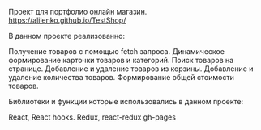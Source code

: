 Проект для портфолио онлайн магазин. https://alilenko.github.io/TestShop/

В данном проекте реализованно:

Получение товаров с помощью fetch запроса.
Динамическое формирование карточки товаров и категорий.
Поиск товаров на странице.
Добавление и удаление товаров из корзины.
Добавление и удаление количества товаров.
Формирование общей стоимости товаров.

Библиотеки и функции которые использовались в данном проекте:

React, React hooks.
Redux, react-redux
gh-pages
